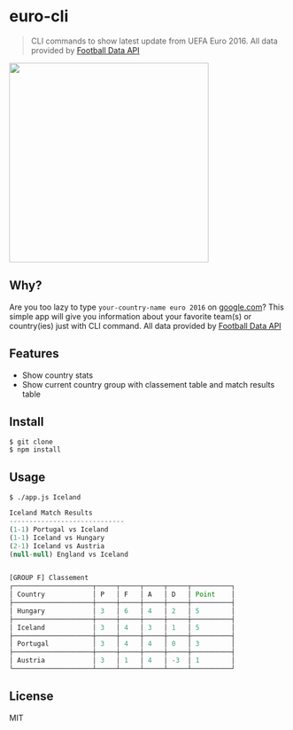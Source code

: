 # euro-cli

> CLI commands to show latest update from UEFA Euro 2016. All data provided by [Football Data API](http://api.football-data.org)


<img src="https://raw.githubusercontent.com/yuripertamax/euro-cli/master/illustration.jpg" width="360">

## Why?

Are you too lazy to type `your-country-name euro 2016` on [google.com](http://google.com)? This simple app will give you information about your favorite team(s) or country(ies) just with CLI command. All data provided by [Football Data API](http://api.football-data.org)

## Features

- Show country stats
- Show current country group with classement table and match results table


## Install

```
$ git clone
$ npm install
```


## Usage

```
$ ./app.js Iceland
```

```js
Iceland Match Results
-----------------------------
(1-1) Portugal vs Iceland
(1-1) Iceland vs Hungary
(2-1) Iceland vs Austria
(null-null) England vs Iceland


[GROUP F] Classement
┌────────────────────┬─────┬─────┬─────┬─────┬──────────┐
│ Country            │ P   │ F   │ A   │ D   │ Point    │
├────────────────────┼─────┼─────┼─────┼─────┼──────────┤
│ Hungary            │ 3   │ 6   │ 4   │ 2   │ 5        │
├────────────────────┼─────┼─────┼─────┼─────┼──────────┤
│ Iceland            │ 3   │ 4   │ 3   │ 1   │ 5        │
├────────────────────┼─────┼─────┼─────┼─────┼──────────┤
│ Portugal           │ 3   │ 4   │ 4   │ 0   │ 3        │
├────────────────────┼─────┼─────┼─────┼─────┼──────────┤
│ Austria            │ 3   │ 1   │ 4   │ -3  │ 1        │
└────────────────────┴─────┴─────┴─────┴─────┴──────────┘
```


## License

MIT